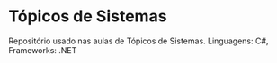 # Tópicos de Sistemas

Repositório usado nas aulas de Tópicos de Sistemas.
Linguagens: C#, Frameworks: .NET
